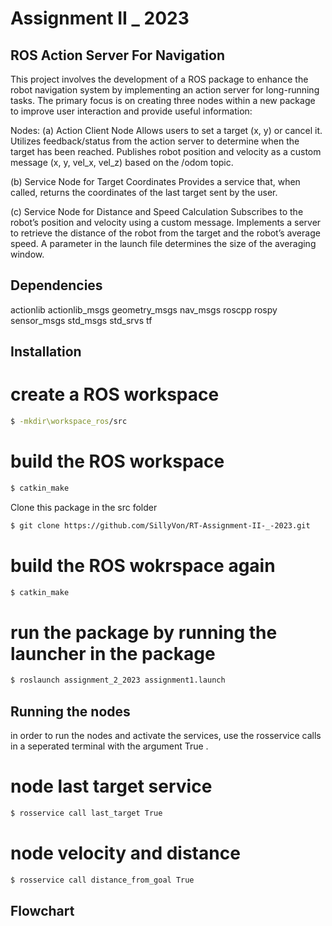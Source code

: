  
# Assignment II _ 2023

## ROS Action Server For Navigation 

This project involves the development of a ROS package to enhance the robot navigation system by implementing an action server for long-running tasks. The primary focus is on creating three nodes within a new package to improve user interaction and provide useful information:

Nodes:
(a) Action Client Node
Allows users to set a target (x, y) or cancel it.
Utilizes feedback/status from the action server to determine when the target has been reached.
Publishes robot position and velocity as a custom message (x, y, vel_x, vel_z) based on the /odom topic.

(b) Service Node for Target Coordinates
Provides a service that, when called, returns the coordinates of the last target sent by the user.

(c) Service Node for Distance and Speed Calculation
Subscribes to the robot’s position and velocity using a custom message.
Implements a server to retrieve the distance of the robot from the target and the robot’s average speed.
A parameter in the launch file determines the size of the averaging window.


## Dependencies

 actionlib
  actionlib_msgs
  geometry_msgs
  nav_msgs
  roscpp
  rospy
  sensor_msgs
  std_msgs
  std_srvs
  tf

  
## Installation

# create a ROS workspace 
```bash
$ -mkdir\workspace_ros/src
```
# build the ROS workspace 
```bash
$ catkin_make
```
Clone this package in the src folder
```bash
$ git clone https://github.com/SillyVon/RT-Assignment-II-_-2023.git
```
# build the ROS wokrspace again 
```bash
$ catkin_make
```
# run the package by running the launcher in the package 
```bash
$ roslaunch assignment_2_2023 assignment1.launch
```

## Running the nodes 

in order to run the nodes and activate the services, use the rosservice calls in a seperated terminal with the argument True .

# node last target service 
```bash
$ rosservice call last_target True
```
# node velocity and distance 

```bash
$ rosservice call distance_from_goal True
```

## Flowchart 
